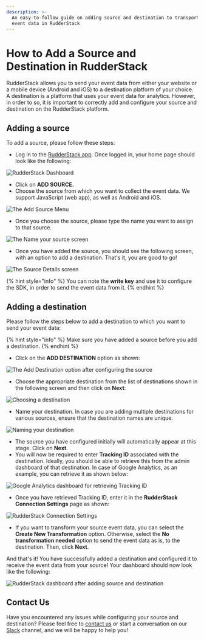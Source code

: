```yaml
---
description: >-
  An easy-to-follow guide on adding source and destination to transport your
  event data in RudderStack
---
```


# How to Add a Source and Destination in RudderStack

RudderStack allows you to send your event data from either your website or a mobile device \(Android and iOS\) to a destination platform of your choice. A destination is a platform that uses your event data for analytics. However, in order to so, it is important to correctly add and configure your source and destination on the RudderStack platform.

## Adding a source

To add a source, please follow these steps:

* Log in to the [RudderStack app](https://app.rudderlabs.com/login). Once logged in, your home page should look like the following:

![RudderStack Dashboard](../.gitbook/assets/source1.png)

* Click on **ADD SOURCE.**
* Choose the source from which you want to collect the event data. We support JavaScript \(web app\), as well as Android and iOS.

![The Add Source Menu](../.gitbook/assets/source2.png)

* Once you choose the source, please type the name you want to assign to that source.

![The Name your source screen](../.gitbook/assets/source3.png)

* Once you have added the source, you should see the following screen, with an option to add a destination. That's it, you are good to go!

![The Source Details screen](../.gitbook/assets/source4.png)

{% hint style="info" %}
You can note the **write key** and use it to configure the SDK, in order to send the event data from it.
{% endhint %}

## Adding a destination

Please follow the steps below to add a destination to which you want to send your event data:

{% hint style="info" %}
Make sure you have added a source before you add a destination.
{% endhint %}

* Click on the **ADD DESTINATION** option as shown:

![The Add Destination option after configuring the source](../.gitbook/assets/dest1.png)

* Choose the appropriate destination from the list of destinations shown in the following screen and then click on **Next**:

![Choosing a destination](../.gitbook/assets/dest2.png)

* Name your destination. In case you are adding multiple destinations for various sources, ensure that the destination names are unique.

![Naming your destination](../.gitbook/assets/dest3.png)

* The source you have configured initially will automatically appear at this stage. Click on **Next**.
* You will now be required to enter **Tracking ID** associated with the destination. Ideally, you should be able to retrieve this from the admin dashboard of that destination. In case of Google Analytics, as an example, you can retrieve it as shown below:

![Google Analytics dashboard for retrieving Tracking ID](../.gitbook/assets/dest5%20%281%29.png)

* Once you have retrieved Tracking ID, enter it in the **RudderStack Connection Settings** page as shown:

![RudderStack Connection Settings](../.gitbook/assets/dest6%20%281%29.png)

* If you want to transform your source event data, you can select the **Create New Transformation** option. Otherwise, select the **No transformation needed** option to send the event data as is, to the destination. Then, click **Next**.

And that's it! You have successfully added a destination and configured it to receive the event data from your source! Your dashboard should now look like the following:

![RudderStack dashboard after adding source and destination](../.gitbook/assets/dest8.png)

## Contact Us

Have you encountered any issues while configuring your source and destination? Please feel free to [contact us](mailto:%20contact@rudderstack.com) or start a conversation on our [Slack](https://resources.rudderstack.com/join-rudderstack-slack) channel, and we will be happy to help you!

